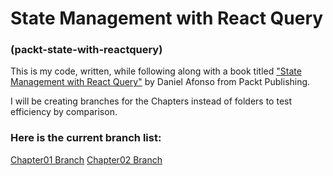 # State Management with React Query
### (packt-state-with-reactquery)

This is my code, written, while following along with a book titled ["State Management with React Query"](https://www.amazon.com/gp/product/B0BR3X7D8M/ref=ppx_yo_dt_b_d_asin_title_351_o00?ie=UTF8&psc=1) by Daniel Afonso from Packt Publishing.

I will be creating branches for the Chapters instead of folders to test efficiency by comparison.

### Here is the current branch list:

[Chapter01 Branch](https://github.com/jreidell/packt-state-with-reactquery/tree/chapter01)
[Chapter02 Branch](https://github.com/jreidell/packt-state-with-reactquery/tree/chapter02)
